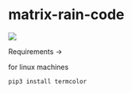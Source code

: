 # matrix-rain-code

![](matrix.gif)

Requirements ->

for linux machines

```  
pip3 install termcolor
```
